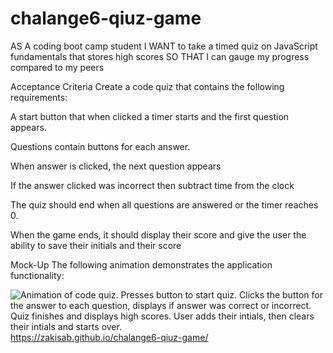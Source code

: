 # chalange6-qiuz-game

AS A coding boot camp student
I WANT to take a timed quiz on JavaScript fundamentals that stores high scores
SO THAT I can gauge my progress compared to my peers



Acceptance Criteria
Create a code quiz that contains the following requirements:


A start button that when clicked a timer starts and the first question appears.

Questions contain buttons for each answer.


When answer is clicked, the next question appears


If the answer clicked was incorrect then subtract time from the clock



The quiz should end when all questions are answered or the timer reaches 0.

When the game ends, it should display their score and give the user the ability to save their initials and their score




Mock-Up
The following animation demonstrates the application functionality:

![Animation of code quiz. Presses button to start quiz. Clicks the button for the answer to each question, displays if answer was correct or incorrect. Quiz finishes and displays high scores. User adds their intials, then clears their intials and starts over.](./assets/08-web-apis-challenge-demo.gif)
https://zakisab.github.io/chalange6-qiuz-game/
